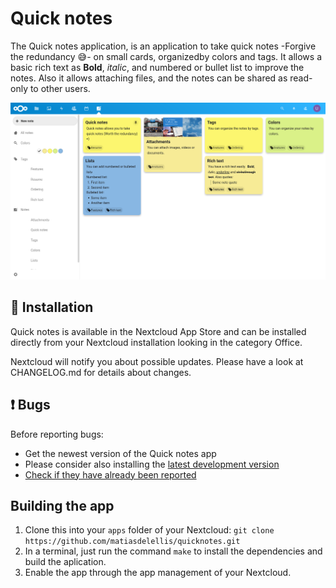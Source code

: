 # Quick notes

The Quick notes application, is an application to take quick notes -Forgive the
redundancy :sweat_smile:- on small cards, organizedby colors and tags. It allows
a basic rich text as **Bold**, *italic*, and numbered or bullet list to improve
the notes. Also it allows attaching files, and the notes can be shared as
read-only to other users.

![Screenshot of Quick notes](/doc/quicknotes-grid-view.png "App screenshot")

## :rocket: Installation

Quick notes is available in the Nextcloud App Store and can be installed
directly from your Nextcloud installation looking in the category Office.

Nextcloud will notify you about possible updates. Please have a look at
CHANGELOG.md for details about changes.

## :exclamation: Bugs

Before reporting bugs:

* Get the newest version of the Quick notes app
* Please consider also installing the [latest development version](https://github.com/matiasdelellis/quicknotes.git)
* [Check if they have already been reported](https://github.com/matiasdelellis/quicknotes/issues)

## Building the app

1. Clone this into your `apps` folder of your Nextcloud: `git clone https://github.com/matiasdelellis/quicknotes.git`
2. In a terminal, just run the command `make` to install the dependencies and build the aplication.
3. Enable the app through the app management of your Nextcloud.